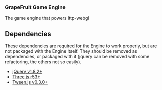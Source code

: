 ### GrapeFruit Game Engine

The game engine that powers lttp-webgl

## Dependencies

These dependencies are required for the Engine to work properly, but are not packaged with the Engine itself. They should be removed
as dependencies, or packaged with it (jquery can be removed with some refactoring, the others not so easily).

* [jQuery v1.8.2+](http://jquery.com/)
* [Three.js r53+](https://github.com/mrdoob/three.js)
* [Tween.js v0.3.0+](http://www.createjs.com/#!/TweenJS)